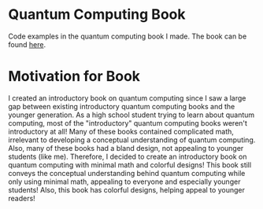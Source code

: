 # Quantum Computing Book
Code examples in the quantum computing book I made. The book can be found [here]().

# Motivation for Book
I created an introductory book on quantum computing since I saw a large gap between existing introductory quantum computing books and the younger generation. As a high school student trying to learn about quantum computing, most of the "introductory" quantum computing books weren't introductory at all! Many of these books contained complicated math, irrelevant to developing a conceptual understanding of quantum computing. Also, many of these books had a bland design, not appealing to younger students (like me). Therefore, I decided to create an introductory book on quantum computing with minimal math and colorful designs! This book still conveys the conceptual understanding behind quantum computing while only using minimal math, appealing to everyone and especially younger students! Also, this book has colorful designs, helping appeal to younger readers!
